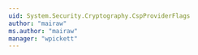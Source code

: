 ```yaml
---
uid: System.Security.Cryptography.CspProviderFlags
author: "mairaw"
ms.author: "mairaw"
manager: "wpickett"
---
```

